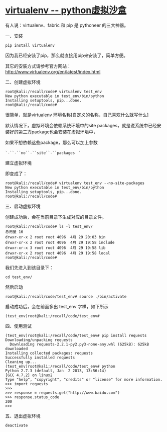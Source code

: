 # [virtualenv -- python虚拟沙盒](https://www.cnblogs.com/tk091/p/3700013.html)



有人说：virtualenv、fabric 和 pip 是 pythoneer 的三大神器。

一、安装

```
pip install virtualenv
```

因为我已经安装了pip，那么就直接用pip来安装了，简单方便。

其它的安装方式请参考官方网站：<http://www.virtualenv.org/en/latest/index.html>

二、创建虚拟环境

```
root@kali:/recall/code# virtualenv test_env
New python executable in test_env/bin/python
Installing setuptools, pip...done.
root@kali:/recall/code# 
```

很简单，就是virtualenv 环境名称[自定义的名称，自己喜欢什么就写什么]

默认情况下，虚拟环境会依赖系统环境中的site packages，就是说系统中已经安装好的第三方package也会安装在虚拟环境中，

如果不想依赖这些package，那么可以加上参数 

```
`-``-``no``-``site``-``packages　`
```

建立虚拟环境

即变成了：

```
root@kali:/recall/code# virtualenv test_env --no-site-packages
New python executable in test_env/bin/python
Installing setuptools, pip...done.
root@kali:/recall/code# 
```

三、启动虚拟环境

创建成功后，会在当前目录下生成对应的目录文件。

```
root@kali:/recall/code# ls -l test_env/
总用量 16
drwxr-xr-x 2 root root 4096  4月 29 20:03 bin
drwxr-xr-x 2 root root 4096  4月 29 19:58 include
drwxr-xr-x 3 root root 4096  4月 29 19:58 lib
drwxr-xr-x 2 root root 4096  4月 29 19:58 local
root@kali:/recall/code# 
```

我们先进入到该目录下：

```
cd test_env/
```

然后启动

```
root@kali:/recall/code/test_env# source ./bin/activate
```

启动成功后，会在前面多出 test_env 字样，如下所示

```
(test_env)root@kali:/recall/code/test_env# 
```

四、使用测试

```
(test_env)root@kali:/recall/code/test_env# pip install requests
Downloading/unpacking requests
  Downloading requests-2.2.1-py2.py3-none-any.whl (625kB): 625kB downloaded
Installing collected packages: requests
Successfully installed requests
Cleaning up...
(test_env)root@kali:/recall/code/test_env# python
Python 2.7.3 (default, Jan  2 2013, 13:56:14) 
[GCC 4.7.2] on linux2
Type "help", "copyright", "credits" or "license" for more information.
>>> import requests
>>> 
>>> response = requests.get("http://www.baidu.com")
>>> response.status_code
200
>>> 
```

五、退出虚拟环境

```
deactivate
```